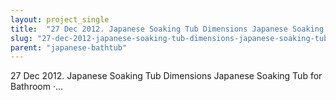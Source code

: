 ```yaml
---
layout: project_single
title:  "27 Dec 2012. Japanese Soaking Tub Dimensions Japanese Soaking Tub for Bathroom ·…"
slug: "27-dec-2012-japanese-soaking-tub-dimensions-japanese-soaking-tub-for-bathroom"
parent: "japanese-bathtub"
---
```

27 Dec 2012. Japanese Soaking Tub Dimensions Japanese Soaking Tub for Bathroom ·…